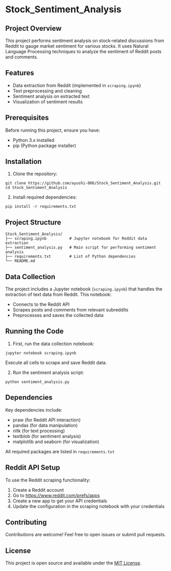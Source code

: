# Stock_Sentiment_Analysis

## Project Overview

This project performs sentiment analysis on stock-related discussions from Reddit to gauge market sentiment for various stocks. It uses Natural Language Processing techniques to analyze the sentiment of Reddit posts and comments.

## Features

- Data extraction from Reddit (implemented in `scraping.ipynb`)
- Text preprocessing and cleaning
- Sentiment analysis on extracted text
- Visualization of sentiment results

## Prerequisites

Before running this project, ensure you have:
- Python 3.x installed
- pip (Python package installer)

## Installation

1. Clone the repository:
```
git clone https://github.com/ayushi-006/Stock_Sentiment_Analysis.git
cd Stock_Sentiment_Analysis
```

2. Install required dependencies:
```
pip install -r requirements.txt
```

## Project Structure

```
Stock_Sentiment_Analysis/
├── scraping.ipynb          # Jupyter notebook for Reddit data extraction
├── sentiment_analysis.py   # Main script for performing sentiment analysis
├── requirements.txt        # List of Python dependencies
└── README.md              
```

## Data Collection

The project includes a Jupyter notebook (`scraping.ipynb`) that handles the extraction of text data from Reddit. This notebook:
- Connects to the Reddit API
- Scrapes posts and comments from relevant subreddits
- Preprocesses and saves the collected data

## Running the Code

1. First, run the data collection notebook:
```
jupyter notebook scraping.ipynb
```
Execute all cells to scrape and save Reddit data.

2. Run the sentiment analysis script:
```
python sentiment_analysis.py
```

## Dependencies

Key dependencies include:
- praw (for Reddit API interaction)
- pandas (for data manipulation)
- nltk (for text processing)
- textblob (for sentiment analysis)
- matplotlib and seaborn (for visualization)

All required packages are listed in `requirements.txt`

## Reddit API Setup

To use the Reddit scraping functionality:
1. Create a Reddit account
2. Go to https://www.reddit.com/prefs/apps
3. Create a new app to get your API credentials
4. Update the configuration in the scraping notebook with your credentials

## Contributing

Contributions are welcome! Feel free to open issues or submit pull requests.

## License

This project is open source and available under the [MIT License](LICENSE).
